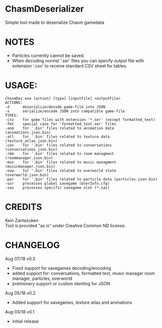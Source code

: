 # ChasmDeserializer
Simple tool made to deserialize Chasm gamedata

# NOTES
* Particles currently cannot be saved.
* When decoding normal '.ser' files you can specify output file
  with extension '.csv' to receive standard CSV sheet for tables.

# USAGE:
```
ChasmDes.exe [action] [type] [inputFile] <outputFile>
ACTIONS:
-d      deserialize/decode game-file into JSON
-s      serialize/encode JSON into compatible game-file
TYPES:
-csv    for game files with extension '*.ser' (except formatted_text)
-fmt    special case for 'formatted_text.ser' files
-anm    for '.bin' files related to animation data (animations.json.bin)
-atl    for '.bin' files related to texture data (texture_atlas.json.bin)
-con    for '.bin' files related to conversations (conversations.json.bin)
-rmm    for '.bin' files related to room managment (roommanager.json.bin)
-mus    for '.bin' files related to music managment (musicmanager.json.bin)
-ovw    for '.bin' files related to overworld state (overworld.json.bin)
-par    for '.bin' files related to particle data (particles.json.bin)
-usr    processes global savegame (UserInfo.cfg)
-sav    processes specific savegame slot (*.sav)
```
# CREDITS
Kein Zantezuken  
Tool is provided "as is" under Creative Common ND license.

# CHANGELOG
Aug 07/18 v0.3  
- Fixed support for savegames decoding/encoding
- added support for: conversations, formatted text, music manager
  room manager, particles, overworld
- preliminary support or custom identing for JSON

Aug 05/18 v0.2
- Added support for savegames, texture atlas and animations

Aug 03/18 v0.1
- initial release

